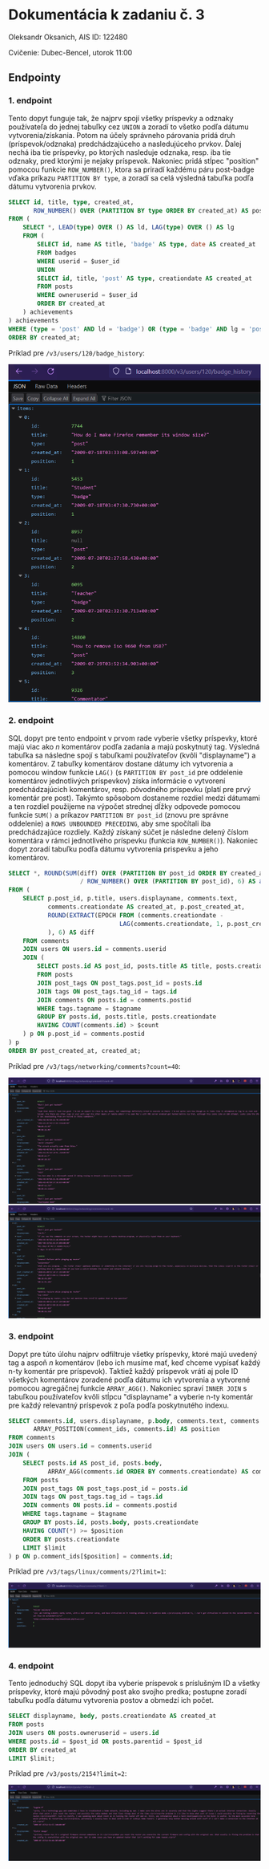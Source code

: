 # Dokumentácia k zadaniu č. 3
Oleksandr Oksanich, AIS ID: 122480

Cvičenie: Dubec-Bencel, utorok 11:00
## Endpointy
### 1. endpoint
Tento dopyt funguje tak, že najprv spojí všetky príspevky a odznaky používateľa do jednej tabuľky cez `UNION` a zoradí to všetko podľa dátumu vytvorenia/získania. Potom na účely správneho párovania pridá druh (príspevok/odznaka) predchádzajúceho a nasledujúceho prvkov. Ďalej nechá iba tie príspevky, po ktorých nasleduje odznaka, resp. iba tie odznaky, pred ktorými je nejaky príspevok. Nakoniec pridá stĺpec "position" pomocou funkcie `ROW_NUMBER()`, ktora sa priradí každému páru post-badge vďaka príkazu `PARTITION BY type`, a zoradí sa celá výsledná tabuľka podľa dátumu vytvorenia prvkov.
```sql
SELECT id, title, type, created_at,
       ROW_NUMBER() OVER (PARTITION BY type ORDER BY created_at) AS position
FROM (
    SELECT *, LEAD(type) OVER () AS ld, LAG(type) OVER () AS lg
    FROM (
        SELECT id, name AS title, 'badge' AS type, date AS created_at
        FROM badges
        WHERE userid = $user_id
        UNION
        SELECT id, title, 'post' AS type, creationdate AS created_at
        FROM posts
        WHERE owneruserid = $user_id
        ORDER BY created_at
    ) achievements
) achievements
WHERE (type = 'post' AND ld = 'badge') OR (type = 'badge' AND lg = 'post')
ORDER BY created_at;
```
Príklad pre `/v3/users/120/badge_history`:

![1](examples/1.png)
### 2. endpoint
SQL dopyt pre tento endpoint v prvom rade vyberie všetky príspevky, ktoré majú viac ako _n_ komentárov podľa zadania a majú poskytnutý tag. Výsledná tabuľka sa následne spojí s tabuľkami používateľov (kvôli "displayname") a komentárov. Z tabuľky komentárov dostane dátumy ich vytvorenia a pomocou window funkcie `LAG()` (s `PARTITION BY post_id` pre oddelenie komentárov jednotlivých príspevkov) získa informácie o vytvorení predchádzajúcich komentárov, resp. pôvodného príspevku (platí pre prvý komentár pre post). Takýmto spôsobom dostaneme rozdiel medzi dátumami a ten rozdiel použijeme na výpočet strednej dĺžky odpovede pomocou funkcie `SUM()` a príkazov `PARTITION BY post_id` (znovu pre správne oddelenie) a `ROWS UNBOUNDED PRECEDING`, aby sme spočítali iba predchádzajúce rozdiely. Každý získaný súčet je následne delený číslom komentára v rámci jednotlivého príspevku (funkcia `ROW_NUMBER()`). Nakoniec dopyt zoradí tabuľku podľa dátumu vytvorenia prispevku a jeho komentárov.
```sql
SELECT *, ROUND(SUM(diff) OVER (PARTITION BY post_id ORDER BY created_at ROWS UNBOUNDED PRECEDING)
                    / ROW_NUMBER() OVER (PARTITION BY post_id), 6) AS avg
FROM (
    SELECT p.post_id, p.title, users.displayname, comments.text,
           comments.creationdate AS created_at, p.post_created_at,
           ROUND(EXTRACT(EPOCH FROM (comments.creationdate -
                               LAG(comments.creationdate, 1, p.post_created_at) OVER (PARTITION BY p.post_id ORDER BY comments.creationdate))
           ), 6) AS diff
    FROM comments
    JOIN users ON users.id = comments.userid
    JOIN (
        SELECT posts.id AS post_id, posts.title AS title, posts.creationdate AS post_created_at
        FROM posts
        JOIN post_tags ON post_tags.post_id = posts.id
        JOIN tags ON post_tags.tag_id = tags.id
        JOIN comments ON posts.id = comments.postid
        WHERE tags.tagname = $tagname
        GROUP BY posts.id, posts.title, posts.creationdate
        HAVING COUNT(comments.id) > $count
    ) p ON p.post_id = comments.postid
) p
ORDER BY post_created_at, created_at;
```
Príklad pre `/v3/tags/networking/comments?count=40`:

![2](examples/2.1.png)
![2](examples/2.2.png)
### 3. endpoint
Dopyt pre túto úlohu najprv odfiltruje všetky príspevky, ktoré majú uvedený tag a aspoň _n_ komentárov (lebo ich musíme mať, keď chceme vypísať každý n-ty komentár pre príspevok). Taktiež každý príspevok vráti aj pole ID všetkých komentárov zoradené podľa dátumu ich vytvorenia a vytvorené pomocou agregáčnej funkcie `ARRAY_AGG()`. Nakoniec spraví `INNER JOIN` s tabuľkou používateľov kvôli stĺpcu "displayname" a vyberie n-ty komentár pre každý relevantný príspevok z poľa podľa poskytnutého indexu.
```sql
SELECT comments.id, users.displayname, p.body, comments.text, comments.score,
       ARRAY_POSITION(comment_ids, comments.id) AS position
FROM comments
JOIN users ON users.id = comments.userid
JOIN (
    SELECT posts.id AS post_id, posts.body,
           ARRAY_AGG(comments.id ORDER BY comments.creationdate) AS comment_ids
    FROM posts
    JOIN post_tags ON post_tags.post_id = posts.id
    JOIN tags ON post_tags.tag_id = tags.id
    JOIN comments ON posts.id = comments.postid
    WHERE tags.tagname = $tagname
    GROUP BY posts.id, posts.body, posts.creationdate
    HAVING COUNT(*) >= $position
    ORDER BY posts.creationdate
    LIMIT $limit
) p ON p.comment_ids[$position] = comments.id;
```
Príklad pre `/v3/tags/linux/comments/2?limit=1`:

![3](examples/3.png)
### 4. endpoint
Tento jednoduchý SQL dopyt iba vyberie príspevok s príslušným ID a všetky príspevky, ktoré majú pôvodný post ako svojho predka; postupne zoradí tabuľku podľa dátumu vytvorenia postov a obmedzí ich počet.
```sql
SELECT displayname, body, posts.creationdate AS created_at
FROM posts
JOIN users ON posts.owneruserid = users.id
WHERE posts.id = $post_id OR posts.parentid = $post_id
ORDER BY created_at
LIMIT $limit;
```
Príklad pre `/v3/posts/2154?limit=2`:

![4](examples/4.png)